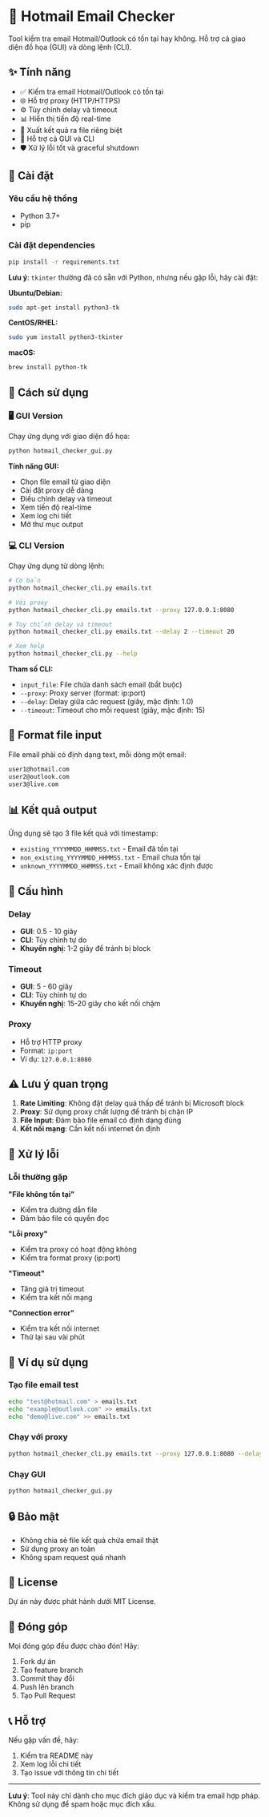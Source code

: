 # 🚀 Hotmail Email Checker

Tool kiểm tra email Hotmail/Outlook có tồn tại hay không. Hỗ trợ cả giao diện đồ họa (GUI) và dòng lệnh (CLI).

## ✨ Tính năng

- ✅ Kiểm tra email Hotmail/Outlook có tồn tại
- 🌐 Hỗ trợ proxy (HTTP/HTTPS)
- ⚙️ Tùy chỉnh delay và timeout
- 📊 Hiển thị tiến độ real-time
- 📁 Xuất kết quả ra file riêng biệt
- 🎯 Hỗ trợ cả GUI và CLI
- 🛡️ Xử lý lỗi tốt và graceful shutdown

## 🚀 Cài đặt

### Yêu cầu hệ thống
- Python 3.7+
- pip

### Cài đặt dependencies
```bash
pip install -r requirements.txt
```

**Lưu ý**: `tkinter` thường đã có sẵn với Python, nhưng nếu gặp lỗi, hãy cài đặt:

**Ubuntu/Debian:**
```bash
sudo apt-get install python3-tk
```

**CentOS/RHEL:**
```bash
sudo yum install python3-tkinter
```

**macOS:**
```bash
brew install python-tk
```

## 📖 Cách sử dụng

### 🖥️ GUI Version

Chạy ứng dụng với giao diện đồ họa:

```bash
python hotmail_checker_gui.py
```

**Tính năng GUI:**
- Chọn file email từ giao diện
- Cài đặt proxy dễ dàng
- Điều chỉnh delay và timeout
- Xem tiến độ real-time
- Xem log chi tiết
- Mở thư mục output

### 💻 CLI Version

Chạy ứng dụng từ dòng lệnh:

```bash
# Cơ bản
python hotmail_checker_cli.py emails.txt

# Với proxy
python hotmail_checker_cli.py emails.txt --proxy 127.0.0.1:8080

# Tùy chỉnh delay và timeout
python hotmail_checker_cli.py emails.txt --delay 2 --timeout 20

# Xem help
python hotmail_checker_cli.py --help
```

**Tham số CLI:**
- `input_file`: File chứa danh sách email (bắt buộc)
- `--proxy`: Proxy server (format: ip:port)
- `--delay`: Delay giữa các request (giây, mặc định: 1.0)
- `--timeout`: Timeout cho mỗi request (giây, mặc định: 15)

## 📁 Format file input

File email phải có định dạng text, mỗi dòng một email:

```txt
user1@hotmail.com
user2@outlook.com
user3@live.com
```

## 📊 Kết quả output

Ứng dụng sẽ tạo 3 file kết quả với timestamp:

- `existing_YYYYMMDD_HHMMSS.txt` - Email đã tồn tại
- `non_existing_YYYYMMDD_HHMMSS.txt` - Email chưa tồn tại  
- `unknown_YYYYMMDD_HHMMSS.txt` - Email không xác định được

## 🔧 Cấu hình

### Delay
- **GUI**: 0.5 - 10 giây
- **CLI**: Tùy chỉnh tự do
- **Khuyến nghị**: 1-2 giây để tránh bị block

### Timeout
- **GUI**: 5 - 60 giây
- **CLI**: Tùy chỉnh tự do
- **Khuyến nghị**: 15-20 giây cho kết nối chậm

### Proxy
- Hỗ trợ HTTP proxy
- Format: `ip:port`
- Ví dụ: `127.0.0.1:8080`

## ⚠️ Lưu ý quan trọng

1. **Rate Limiting**: Không đặt delay quá thấp để tránh bị Microsoft block
2. **Proxy**: Sử dụng proxy chất lượng để tránh bị chặn IP
3. **File Input**: Đảm bảo file email có định dạng đúng
4. **Kết nối mạng**: Cần kết nối internet ổn định

## 🐛 Xử lý lỗi

### Lỗi thường gặp

**"File không tồn tại"**
- Kiểm tra đường dẫn file
- Đảm bảo file có quyền đọc

**"Lỗi proxy"**
- Kiểm tra proxy có hoạt động không
- Kiểm tra format proxy (ip:port)

**"Timeout"**
- Tăng giá trị timeout
- Kiểm tra kết nối mạng

**"Connection error"**
- Kiểm tra kết nối internet
- Thử lại sau vài phút

## 📝 Ví dụ sử dụng

### Tạo file email test
```bash
echo "test@hotmail.com" > emails.txt
echo "example@outlook.com" >> emails.txt
echo "demo@live.com" >> emails.txt
```

### Chạy với proxy
```bash
python hotmail_checker_cli.py emails.txt --proxy 127.0.0.1:8080 --delay 2
```

### Chạy GUI
```bash
python hotmail_checker_gui.py
```

## 🔒 Bảo mật

- Không chia sẻ file kết quả chứa email thật
- Sử dụng proxy an toàn
- Không spam request quá nhanh

## 📄 License

Dự án này được phát hành dưới MIT License.

## 🤝 Đóng góp

Mọi đóng góp đều được chào đón! Hãy:

1. Fork dự án
2. Tạo feature branch
3. Commit thay đổi
4. Push lên branch
5. Tạo Pull Request

## 📞 Hỗ trợ

Nếu gặp vấn đề, hãy:

1. Kiểm tra README này
2. Xem log lỗi chi tiết
3. Tạo issue với thông tin chi tiết

---

**Lưu ý**: Tool này chỉ dành cho mục đích giáo dục và kiểm tra email hợp pháp. Không sử dụng để spam hoặc mục đích xấu.
